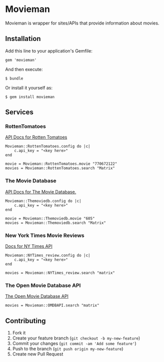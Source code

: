 # Movieman

Movieman is wrapper for sites/APIs that provide information about movies.

## Installation

Add this line to your application's Gemfile:

    gem 'movieman'

And then execute:

    $ bundle

Or install it yourself as:

    $ gem install movieman

## Services

### RottenTomatoes

[API Docs for Rotten Tomatoes](http://developer.rottentomatoes.com/iodocs)

	Movieman::RottenTomatoes.config do |c|
    	c.api_key = "<key here>"
    end

    movie = Movieman::RottenTomatoes.movie "770672122"
    movies = Movieman::RottenTomatoes.search "Matrix"
    
### The Movie Database

[API Docs for The Movie Database.](http://docs.themoviedb.apiary.io/#movies)

	Movieman::Themoviedb.config do |c|
    	c.api_key = "<key here>"
    end
    
    movie = Movieman::Themoviedb.movie "605"
    movies = Movieman::Themoviedb.search "Matrix"

### New York Times Movie Reviews

[Docs for NY Times API](http://developer.nytimes.com)

	Movieman::NYTimes_review.config do |c|
    	c.api_key = "<key here>"
    end
    
    movies = Movieman::NYTimes_review.search "matrix"

### The Open Movie Database API

[The Open Movie Database API](http://www.omdbapi.com/)

	movies = Movieman::OMDBAPI.search "matrix"

## Contributing

1. Fork it
2. Create your feature branch (`git checkout -b my-new-feature`)
3. Commit your changes (`git commit -am 'Add some feature'`)
4. Push to the branch (`git push origin my-new-feature`)
5. Create new Pull Request
